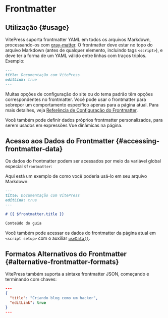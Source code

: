 # Frontmatter

## Utilização {#usage}

VitePress suporta frontmatter YAML em todos os arquivos Markdown, processando-os com [gray-matter](https://github.com/jonschlinkert/gray-matter). O frontmatter deve estar no topo do arquivo Markdown (antes de qualquer elemento, incluindo tags `<script>`), e deve ter a forma de um YAML válido entre linhas com traços triplos. Exemplo:

```md
---
title: Documentação com VitePress
editLink: true
---
```

Muitas opções de configuração do site ou do tema padrão têm opções correspondentes no frontmatter. Você pode usar o frontmatter para sobrepor um comportamento específico apenas para a página atual. Para mais detalhes, veja [Referência de Configuração do Frontmatter](../reference/frontmatter-config).

Você também pode definir dados próprios frontmatter personalizados, para serem usados em expressões Vue dinâmicas na página.

## Acesso aos Dados do Frontmatter {#accessing-frontmatter-data}

Os dados do frontmatter podem ser acessados por meio da variável global especial `$frontmatter`:

Aqui está um exemplo de como você poderia usá-lo em seu arquivo Markdown:

```md
---
title: Documentação com VitePress
editLink: true
---

# {{ $frontmatter.title }}

Conteúdo do guia
```

Você também pode acessar os dados do frontmatter da página atual em `<script setup>` com o auxiliar [`useData()`](../reference/runtime-api#usedata).

## Formatos Alternativos do Frontmatter {#alternative-frontmatter-formats}

VitePress também suporta a sintaxe frontmatter JSON, começando e terminando com chaves:

```json
---
{
  "title": "Criando blog como um hacker",
  "editLink": true
}
---
```
